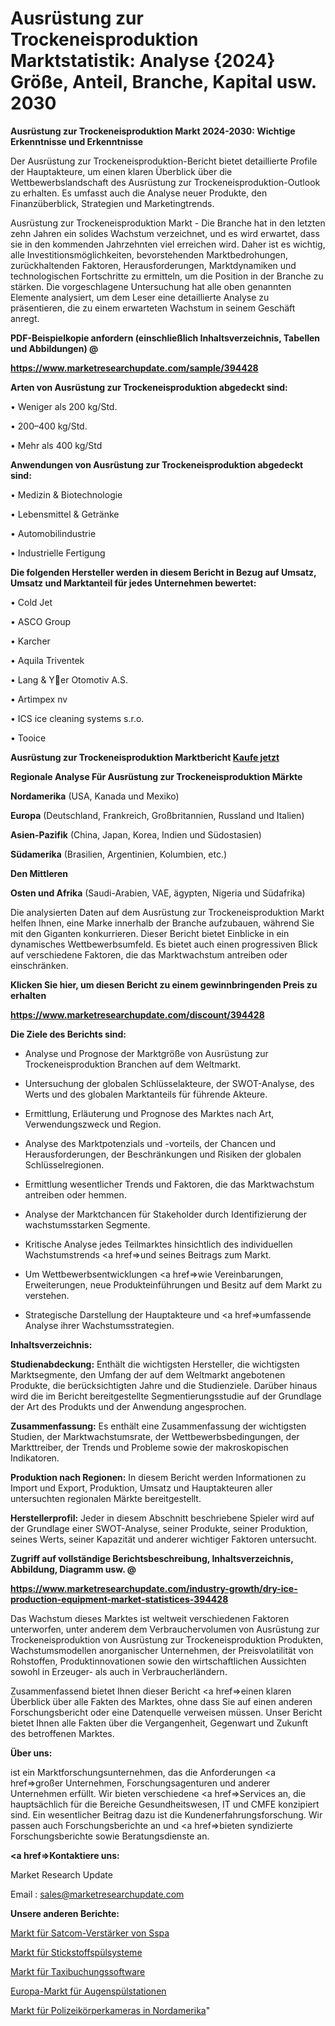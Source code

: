 # Ausrüstung zur Trockeneisproduktion Marktstatistik: Analyse {2024} Größe, Anteil, Branche, Kapital usw. 2030

<strong>Ausrüstung zur Trockeneisproduktion Markt 2024-2030: Wichtige Erkenntnisse und Erkenntnisse</strong>

Der Ausrüstung zur Trockeneisproduktion-Bericht bietet detaillierte Profile der Hauptakteure, um einen klaren Überblick über die Wettbewerbslandschaft des Ausrüstung zur Trockeneisproduktion-Outlook zu erhalten. Es umfasst auch die Analyse neuer Produkte, den Finanzüberblick, Strategien und Marketingtrends.

Ausrüstung zur Trockeneisproduktion Markt - Die Branche hat in den letzten zehn Jahren ein solides Wachstum verzeichnet, und es wird erwartet, dass sie in den kommenden Jahrzehnten viel erreichen wird. Daher ist es wichtig, alle Investitionsmöglichkeiten, bevorstehenden Marktbedrohungen, zurückhaltenden Faktoren, Herausforderungen, Marktdynamiken und technologischen Fortschritte zu ermitteln, um die Position in der Branche zu stärken. Die vorgeschlagene Untersuchung hat alle oben genannten Elemente analysiert, um dem Leser eine detaillierte Analyse zu präsentieren, die zu einem erwarteten Wachstum in seinem Geschäft anregt.



<strong><b>PDF-Beispielkopie anfordern (einschließlich Inhaltsverzeichnis, Tabellen und Abbildungen) @ </b></strong>

<strong><a href=https://www.marketresearchupdate.com/sample/394428>

<strong>https://www.marketresearchupdate.com/sample/394428</u></a></strong></strong>



<strong>Arten von Ausrüstung zur Trockeneisproduktion abgedeckt sind:</strong>

• Weniger als 200 kg/Std.

• 200–400 kg/Std.

• Mehr als 400 kg/Std



<strong>Anwendungen von Ausrüstung zur Trockeneisproduktion abgedeckt sind:</strong>

• Medizin & Biotechnologie

• Lebensmittel & Getränke

• Automobilindustrie

• Industrielle Fertigung



<strong>Die folgenden Hersteller werden in diesem Bericht in Bezug auf Umsatz, Umsatz und Marktanteil für jedes Unternehmen bewertet:</strong>

• Cold Jet

• ASCO Group

• Karcher

• Aquila Triventek

• Lang & Yer Otomotiv A.S.

• Artimpex nv

• ICS ice cleaning systems s.r.o.

• Tooice



<strong>Ausrüstung zur Trockeneisproduktion Marktbericht <a href=https://www.marketresearchupdate.com/buynow/394428>Kaufe jetzt</a></strong>



<strong>Regionale Analyse Für Ausrüstung zur Trockeneisproduktion Märkte</strong>



<strong>Nordamerika</strong> (USA, Kanada und Mexiko)



<strong>Europa</strong> (Deutschland, Frankreich, Großbritannien, Russland und Italien)



<strong>Asien-Pazifik</strong> (China, Japan, Korea, Indien und Südostasien)



<strong>Südamerika</strong> (Brasilien, Argentinien, Kolumbien, etc.)



<strong>Den Mittleren</strong> 

<strong>Osten und Afrika</strong> (Saudi-Arabien, VAE, ägypten, Nigeria und Südafrika)

Die analysierten Daten auf dem Ausrüstung zur Trockeneisproduktion Markt helfen Ihnen, eine Marke innerhalb der Branche aufzubauen, während Sie mit den Giganten konkurrieren. Dieser Bericht bietet Einblicke in ein dynamisches Wettbewerbsumfeld. Es bietet auch einen progressiven Blick auf verschiedene Faktoren, die das Marktwachstum antreiben oder einschränken.



<strong>Klicken Sie hier, um diesen Bericht zu einem gewinnbringenden Preis zu erhalten
</strong>

<strong><a href=https://www.marketresearchupdate.com/discount/394428>https://www.marketresearchupdate.com/discount/394428</b></u></strong></a>



<strong>Die Ziele des Berichts sind:</strong>

- Analyse und Prognose der Marktgröße von Ausrüstung zur Trockeneisproduktion Branchen auf dem Weltmarkt.

- Untersuchung der globalen Schlüsselakteure, der SWOT-Analyse, des Werts und des globalen Marktanteils für führende Akteure.

- Ermittlung, Erläuterung und Prognose des Marktes nach Art, Verwendungszweck und Region.

- Analyse des Marktpotenzials und -vorteils, der Chancen und Herausforderungen, der Beschränkungen und Risiken der globalen Schlüsselregionen.

- Ermittlung wesentlicher Trends und Faktoren, die das Marktwachstum antreiben oder hemmen.

- Analyse der Marktchancen für Stakeholder durch Identifizierung der wachstumsstarken Segmente.

- Kritische Analyse jedes Teilmarktes hinsichtlich des individuellen Wachstumstrends <a href=>und</a> seines Beitrags zum Markt.

- Um Wettbewerbsentwicklungen <a href=>wie</a> Vereinbarungen, Erweiterungen, neue Produkteinführungen und Besitz auf dem Markt zu verstehen.

- Strategische Darstellung der Hauptakteure und <a href=>umfas</a>sende Analyse ihrer Wachstumsstrategien.



<strong>Inhaltsverzeichnis:</strong>



<strong>Studienabdeckung:</strong> Enthält die wichtigsten Hersteller, die wichtigsten Marktsegmente, den Umfang der auf dem Weltmarkt angebotenen Produkte, die berücksichtigten Jahre und die Studienziele. Darüber hinaus wird die im Bericht bereitgestellte Segmentierungsstudie auf der Grundlage der Art des Produkts und der Anwendung angesprochen.



<strong>Zusammenfassung:</strong> Es enthält eine Zusammenfassung der wichtigsten Studien, der Marktwachstumsrate, der Wettbewerbsbedingungen, der Markttreiber, der Trends und Probleme sowie der makroskopischen Indikatoren.



<strong>Produktion nach Regionen:</strong> In diesem Bericht werden Informationen zu Import und Export, Produktion, Umsatz und Hauptakteuren aller untersuchten regionalen Märkte bereitgestellt.



<strong>Herstellerprofil:</strong> Jeder in diesem Abschnitt beschriebene Spieler wird auf der Grundlage einer SWOT-Analyse, seiner Produkte, seiner Produktion, seines Werts, seiner Kapazität und anderer wichtiger Faktoren untersucht.



<strong><b>Zugriff auf vollständige Berichtsbeschreibung, Inhaltsverzeichnis, Abbildung, Diagramm usw. @ </b></strong>

<strong><a href=https://www.marketresearchupdate.com/industry-growth/dry-ice-production-equipment-market-statistices-394428>https://www.marketresearchupdate.com/industry-growth/dry-ice-production-equipment-market-statistices-394428</a></strong>

Das Wachstum dieses Marktes ist weltweit verschiedenen Faktoren unterworfen, unter anderem dem Verbrauchervolumen von Ausrüstung zur Trockeneisproduktion von Ausrüstung zur Trockeneisproduktion Produkten, Wachstumsmodellen anorganischer Unternehmen, der Preisvolatilität von Rohstoffen, Produktinnovationen sowie den wirtschaftlichen Aussichten sowohl in Erzeuger- als auch in Verbraucherländern.

Zusammenfassend bietet Ihnen dieser Bericht <a href=>einen</a> klaren Überblick über alle Fakten des Marktes, ohne dass Sie auf einen anderen Forschungsbericht oder eine Datenquelle verweisen müssen. Unser Bericht bietet Ihnen alle Fakten über die Vergangenheit, Gegenwart und Zukunft des betroffenen Marktes.



<strong>Über uns:</strong>

 ist ein Marktforschungsunternehmen, das die Anforderungen <a href=>großer</a> Unternehmen, Forschungsagenturen und anderer Unternehmen erfüllt. Wir bieten verschiedene <a href=>Services</a> an, die hauptsächlich für die Bereiche Gesundheitswesen, IT und CMFE konzipiert sind. Ein wesentlicher Beitrag dazu ist die Kundenerfahrungsforschung. Wir passen auch Forschungsberichte an und <a href=>bieten</a> syndizierte Forschungsberichte sowie Beratungsdienste an.



<strong><a href=>Kontaktiere uns:</a></strong>

Market Research Update

Email : sales@marketresearchupdate.com



<strong>Unsere anderen Berichte:</strong>

<a href=https://www.linkedin.com/pulse/sspa-satcom-amplifiers-market-2023-size-growth-trends>Markt für Satcom-Verstärker von Sspa</a>

<a href=https://www.linkedin.com/pulse/nitrogen-purging-system-market-analysis-segment-region>Markt für Stickstoffspülsysteme</a>

<a href=https://www.linkedin.com/pulse/taxi-booking-software-market-analysis-segment>Markt für Taxibuchungssoftware</a>

<a href=https://www.linkedin.com/pulse/europe-eyewash-station-market-2023-thriving>Europa-Markt für Augenspülstationen</a>

<a href=https://www.linkedin.com/pulse/north-america-police-body-camera-market-trends-2023-updated>Markt für Polizeikörperkameras in Nordamerika</a>"
